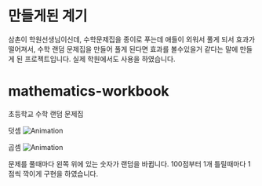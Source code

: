 # 만들게된 계기
삼촌이 학원선생님이신데, 수학문제집을 종이로 푸는데 애들이 외워서 풀게 되서 효과가 떨어져서, 수학 랜덤 문제집을 만들어 풀게 된다면 효과를 볼수있을거 같다는 말에 만들게 된 프로젝트입니다. 실제 학원에서도 사용을 하였습니다.

# mathematics-workbook
초등학교 수학 랜덤 문제집

덧셈
![Animation](https://user-images.githubusercontent.com/37327676/214729508-ca2a4ecc-cdeb-4cd2-8e63-5e16e98376dd.gif)

곱셈
![Animation](https://user-images.githubusercontent.com/37327676/214729683-f64b526d-4cac-4cc2-ba15-4b87903ee659.gif)

문제를 풀때마다 왼쪽 위에 있는 숫자가 랜덤을 바뀝니다.
100점부터 1개 틀릴때마다 1점씩 깍이게 구현을 하였습니다.
